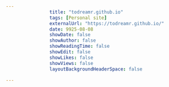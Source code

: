 ---
                title: "todreamr.github.io"
                tags: [Personal site]
                externalUrl: "https://todreamr.github.io/"
                date: 9925-08-08
                showDate: false
                showAuthor: false
                showReadingTime: false
                showEdit: false
                showLikes: false
                showViews: false
                layoutBackgroundHeaderSpace: false
                ---
